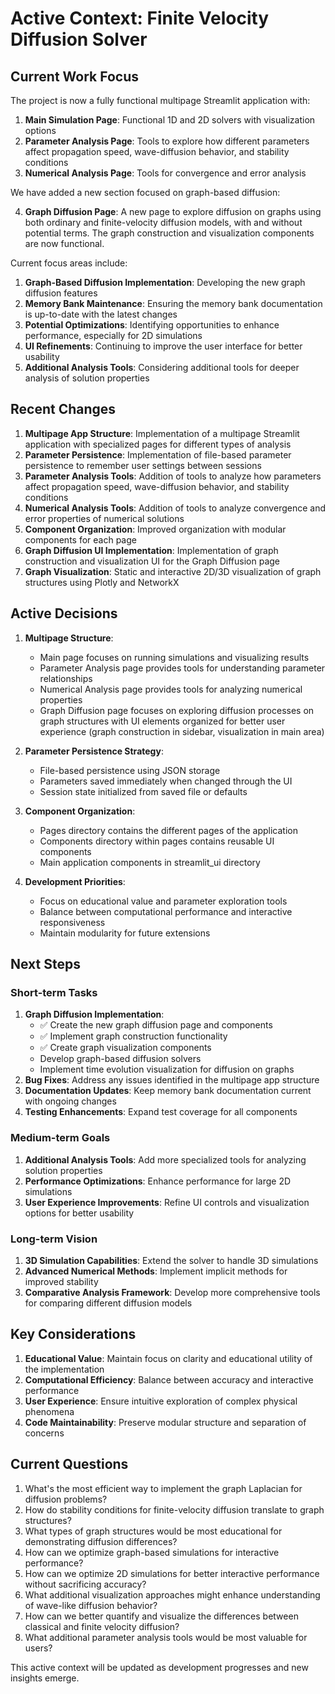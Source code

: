 # Active Context: Finite Velocity Diffusion Solver

## Current Work Focus

The project is now a fully functional multipage Streamlit application with:

1. **Main Simulation Page**: Functional 1D and 2D solvers with visualization options
2. **Parameter Analysis Page**: Tools to explore how different parameters affect propagation speed, wave-diffusion behavior, and stability conditions
3. **Numerical Analysis Page**: Tools for convergence and error analysis

We have added a new section focused on graph-based diffusion:

4. **Graph Diffusion Page**: A new page to explore diffusion on graphs using both ordinary and finite-velocity diffusion models, with and without potential terms. The graph construction and visualization components are now functional.

Current focus areas include:

1. **Graph-Based Diffusion Implementation**: Developing the new graph diffusion features
2. **Memory Bank Maintenance**: Ensuring the memory bank documentation is up-to-date with the latest changes
3. **Potential Optimizations**: Identifying opportunities to enhance performance, especially for 2D simulations
4. **UI Refinements**: Continuing to improve the user interface for better usability
5. **Additional Analysis Tools**: Considering additional tools for deeper analysis of solution properties

## Recent Changes

1. **Multipage App Structure**: Implementation of a multipage Streamlit application with specialized pages for different types of analysis
2. **Parameter Persistence**: Implementation of file-based parameter persistence to remember user settings between sessions
3. **Parameter Analysis Tools**: Addition of tools to analyze how parameters affect propagation speed, wave-diffusion behavior, and stability conditions
4. **Numerical Analysis Tools**: Addition of tools to analyze convergence and error properties of numerical solutions
5. **Component Organization**: Improved organization with modular components for each page
6. **Graph Diffusion UI Implementation**: Implementation of graph construction and visualization UI for the Graph Diffusion page
7. **Graph Visualization**: Static and interactive 2D/3D visualization of graph structures using Plotly and NetworkX

## Active Decisions

1. **Multipage Structure**: 
   - Main page focuses on running simulations and visualizing results
   - Parameter Analysis page provides tools for understanding parameter relationships
   - Numerical Analysis page provides tools for analyzing numerical properties
   - Graph Diffusion page focuses on exploring diffusion processes on graph structures with UI elements organized for better user experience (graph construction in sidebar, visualization in main area)

2. **Parameter Persistence Strategy**:
   - File-based persistence using JSON storage
   - Parameters saved immediately when changed through the UI
   - Session state initialized from saved file or defaults

3. **Component Organization**:
   - Pages directory contains the different pages of the application
   - Components directory within pages contains reusable UI components
   - Main application components in streamlit_ui directory

4. **Development Priorities**:
   - Focus on educational value and parameter exploration tools
   - Balance between computational performance and interactive responsiveness
   - Maintain modularity for future extensions

## Next Steps

### Short-term Tasks

1. **Graph Diffusion Implementation**: 
   - ✅ Create the new graph diffusion page and components
   - ✅ Implement graph construction functionality
   - ✅ Create graph visualization components
   - Develop graph-based diffusion solvers
   - Implement time evolution visualization for diffusion on graphs
2. **Bug Fixes**: Address any issues identified in the multipage app structure
3. **Documentation Updates**: Keep memory bank documentation current with ongoing changes
4. **Testing Enhancements**: Expand test coverage for all components

### Medium-term Goals

1. **Additional Analysis Tools**: Add more specialized tools for analyzing solution properties
2. **Performance Optimizations**: Enhance performance for large 2D simulations
3. **User Experience Improvements**: Refine UI controls and visualization options for better usability

### Long-term Vision

1. **3D Simulation Capabilities**: Extend the solver to handle 3D simulations
2. **Advanced Numerical Methods**: Implement implicit methods for improved stability
3. **Comparative Analysis Framework**: Develop more comprehensive tools for comparing different diffusion models

## Key Considerations

1. **Educational Value**: Maintain focus on clarity and educational utility of the implementation
2. **Computational Efficiency**: Balance between accuracy and interactive performance
3. **User Experience**: Ensure intuitive exploration of complex physical phenomena
4. **Code Maintainability**: Preserve modular structure and separation of concerns

## Current Questions

1. What's the most efficient way to implement the graph Laplacian for diffusion problems?
2. How do stability conditions for finite-velocity diffusion translate to graph structures?
3. What types of graph structures would be most educational for demonstrating diffusion differences?
4. How can we optimize graph-based simulations for interactive performance?
5. How can we optimize 2D simulations for better interactive performance without sacrificing accuracy?
6. What additional visualization approaches might enhance understanding of wave-like diffusion behavior?
7. How can we better quantify and visualize the differences between classical and finite velocity diffusion?
8. What additional parameter analysis tools would be most valuable for users?

This active context will be updated as development progresses and new insights emerge.
